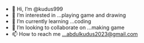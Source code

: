 - 👋 Hi, I’m @kudus999
- 👀 I’m interested in ...playing game and drawing
- 🌱 I’m currently learning ...coding
- 💞️ I’m looking to collaborate on ...making game
- 📫 How to reach me ...abdulkudus2023@gmail.com

<!---
kudus999/kudus999 is a ✨ special ✨ repository because its `README.md` (this file) appears on your GitHub profile.
You can click the Preview link to take a look at your changes.
--->
